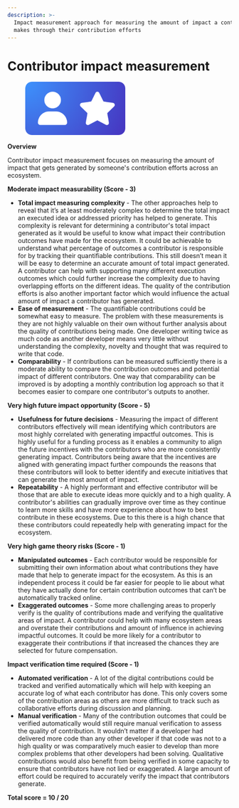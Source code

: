 ```yaml
---
description: >-
  Impact measurement approach for measuring the amount of impact a contributor
  makes through their contribution efforts
---
```


# Contributor impact measurement

<div align="left">

<figure><img src="../../.gitbook/assets/impact-measurement-contributors.png" alt="" width="225"><figcaption></figcaption></figure>

</div>



**Overview**

Contributor impact measurement focuses on measuring the amount of impact that gets generated by someone's contribution efforts across an ecosystem.



**Moderate impact measurability (Score - 3)**

* **Total impact measuring complexity** - The other approaches help to reveal that it’s at least moderately complex to determine the total impact an executed idea or addressed priority has helped to generate. This complexity is relevant for determining a contributor's total impact generated as it would be useful to know what impact their contribution outcomes have made for the ecosystem. It could be achievable to understand what percentage of outcomes a contributor is responsible for by tracking their quantifiable contributions. This still doesn’t mean it will be easy to determine an accurate amount of total impact generated. A contributor can help with supporting many different execution outcomes which could further increase the complexity due to having overlapping efforts on the different ideas. The quality of the contribution efforts is also another important factor which would influence the actual amount of impact a contributor has generated.
* **Ease of measurement** - The quantifiable contributions could be somewhat easy to measure. The problem with these measurements is they are not highly valuable on their own without further analysis about the quality of contributions being made. One developer writing twice as much code as another developer means very little without understanding the complexity, novelty and thought that was required to write that code.
* **Comparability** - If contributions can be measured sufficiently there is a moderate ability to compare the contribution outcomes and potential impact of different contributors. One way that comparability can be improved is by adopting a monthly contribution log approach so that it becomes easier to compare one contributor's outputs to another.



**Very high future impact opportunity (Score - 5)**

* **Usefulness for future decisions** - Measuring the impact of different contributors effectively will mean identifying which contributors are most highly correlated with generating impactful outcomes. This is highly useful for a funding process as it enables a community to align the future incentives with the contributors who are more consistently generating impact. Contributors being aware that the incentives are aligned with generating impact further compounds the reasons that these contributors will look to better identify and execute initiatives that can generate the most amount of impact.
* **Repeatability** - A highly performant and effective contributor will be those that are able to execute ideas more quickly and to a high quality. A contributor's abilities can gradually improve over time as they continue to learn more skills and have more experience about how to best contribute in these ecosystems. Due to this there is a high chance that these contributors could repeatedly help with generating impact for the ecosystem.



**Very high game theory risks (Score - 1)**

* **Manipulated outcomes** - Each contributor would be responsible for submitting their own information about what contributions they have made that help to generate impact for the ecosystem. As this is an independent process it could be far easier for people to lie about what they have actually done for certain contribution outcomes that can’t be automatically tracked online.
* **Exaggerated outcomes** - Some more challenging areas to properly verify is the quality of contributions made and verifying the qualitative areas of impact. A contributor could help with many ecosystem areas and overstate their contributions and amount of influence in achieving impactful outcomes. It could be more likely for a contributor to exaggerate their contributions if that increased the chances they are selected for future compensation.



**Impact verification time required (Score - 1)**

* **Automated verification** - A lot of the digital contributions could be tracked and verified automatically which will help with keeping an accurate log of what each contributor has done. This only covers some of the contribution areas as others are more difficult to track such as collaborative efforts during discussion and planning.
* **Manual verification** - Many of the contribution outcomes that could be verified automatically would still require manual verification to assess the quality of contribution. It wouldn’t matter if a developer had delivered more code than any other developer if that code was not to a high quality or was comparatively much easier to develop than more complex problems that other developers had been solving. Qualitative contributions would also benefit from being verified in some capacity to ensure that contributors have not lied or exaggerated. A large amount of effort could be required to accurately verify the impact that contributors generate.



**Total score = 10 / 20**
